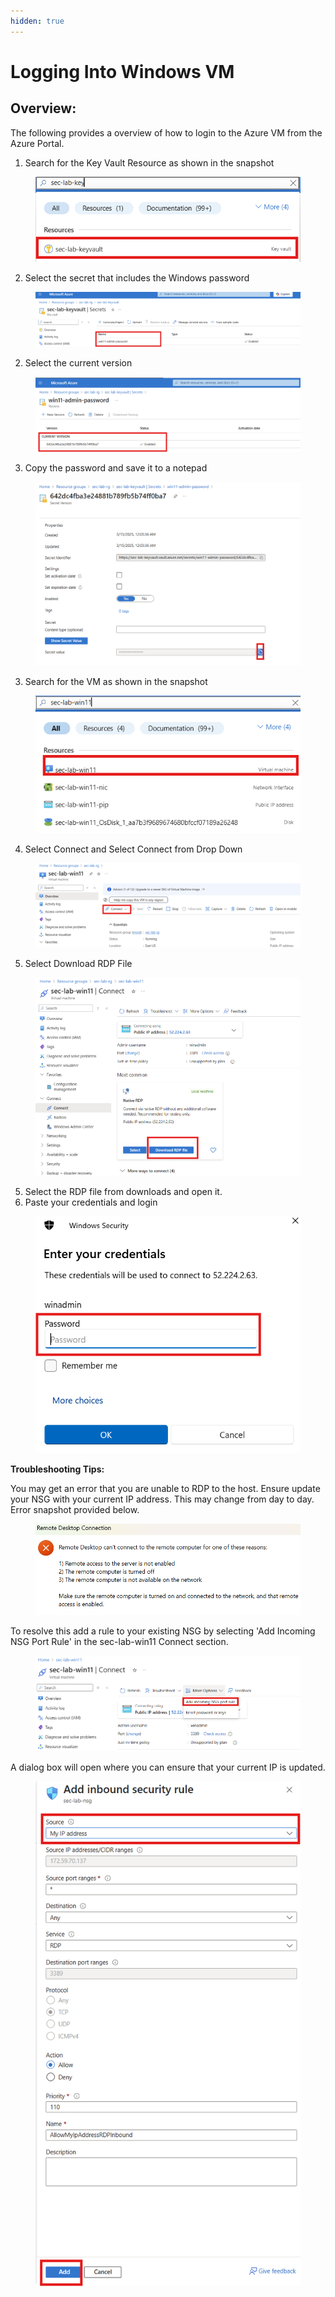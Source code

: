 ```yaml
---
hidden: true
---
```


# Logging Into Windows VM

## Overview:

The following provides a overview of how to login to the Azure VM from the Azure Portal.



1. Search for the Key Vault Resource as shown in the snapshot

<figure><img src=".gitbook/assets/image (5).png" alt=""><figcaption></figcaption></figure>



2. Select the secret that includes the Windows password

<figure><img src=".gitbook/assets/image (1).png" alt=""><figcaption></figcaption></figure>

2. Select the current version

<figure><img src=".gitbook/assets/image (3).png" alt=""><figcaption></figcaption></figure>

3. Copy the password and save it to a notepad

<figure><img src=".gitbook/assets/image (4).png" alt=""><figcaption></figcaption></figure>

3. Search for the VM as shown in the snapshot

<figure><img src=".gitbook/assets/image.png" alt=""><figcaption></figcaption></figure>

4. Select Connect and Select Connect from Drop Down

<figure><img src=".gitbook/assets/image (6).png" alt=""><figcaption></figcaption></figure>

5. Select Download RDP File

<figure><img src=".gitbook/assets/image (7).png" alt=""><figcaption></figcaption></figure>



5. Select the RDP file from downloads and open it.&#x20;
6. Paste your credentials and login

<figure><img src=".gitbook/assets/image (8).png" alt=""><figcaption></figcaption></figure>

**Troubleshooting Tips:**

You may get an error that you are unable to RDP to the host. Ensure update your NSG with your current IP address. This may change from day to day. Error snapshot provided below.&#x20;

<figure><img src=".gitbook/assets/image (9).png" alt=""><figcaption></figcaption></figure>

To resolve this add a rule to your existing NSG by selecting 'Add Incoming NSG Port Rule' in the sec-lab-win11 Connect section.

<figure><img src=".gitbook/assets/image (10).png" alt=""><figcaption></figcaption></figure>

A dialog box will open where you can ensure that your current IP is updated.&#x20;

<figure><img src=".gitbook/assets/image (11).png" alt=""><figcaption></figcaption></figure>

